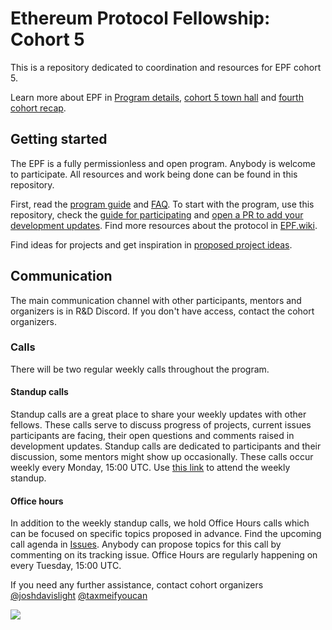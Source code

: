 # Ethereum Protocol Fellowship: Cohort 5

This is a repository dedicated to coordination and resources for EPF cohort 5. 

Learn more about EPF in [Program details](./program-guide/program-details.md), [cohort 5 town hall](https://www.youtube.com/watch?v=nrwKxyBIYYk) and [fourth cohort recap](https://blog.ethereum.org/2024/04/22/epf-4-recap).

## Getting started

The EPF is a fully permissionless and open program. Anybody is welcome to participate. All resources and work being done can be found in this repository. 

First, read the [program guide](/program-guide/README.md) and [FAQ](/program-guide/faq.md). To start with the program, use this repository, check the [guide for participating](/program-guide/participation-guide.md) and [open a PR to add your development updates](./program-guide/repo-guide.md#contributing-to-the-protocol-repository). Find more resources about the protocol in [EPF.wiki](https://epf.wiki/#/wiki/epf).

Find ideas for projects and get inspiration in [proposed project ideas](/projects/project-ideas.md). 

## Communication  

The main communication channel with other participants, mentors and organizers is in R&D Discord. If you don't have access, contact the cohort organizers. 

### Calls

There will be two regular weekly calls throughout the program. 

#### Standup calls 

Standup calls are a great place to share your weekly updates with other fellows. These calls serve to discuss progress of projects, current issues participants are facing, their open questions and comments raised in development updates. Standup calls are dedicated to participants and their discussion, some mentors might show up occasionally. These calls occur weekly every Monday, 15:00 UTC. Use [this link](https://meet.ethquokkaops.io/epf-standup) to attend the weekly standup.

#### Office hours

In addition to the weekly standup calls, we hold Office Hours calls which can be focused on specific topics proposed in advance. Find the upcoming call agenda in [Issues](https://github.com/eth-protocol-fellows/cohort-five/issues). Anybody can propose topics for this call by commenting on its tracking issue. Office Hours are regularly happening on every Tuesday, 15:00 UTC.

If you need any further assistance, contact cohort organizers [@joshdavislight](https://github.com/JoshDavisLight) [@taxmeifyoucan](https://github.com/taxmeifyoucan)

![](/images/epf-hero.jpg)
